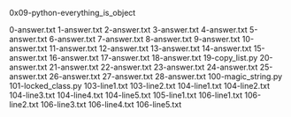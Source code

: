 0x09-python-everything_is_object

0-answer.txt
1-answer.txt
2-answer.txt
3-answer.txt
4-answer.txt
5-answer.txt
6-answer.txt
7-answer.txt
8-answer.txt
9-answer.txt
10-answer.txt
11-answer.txt
12-answer.txt
13-answer.txt
14-answer.txt
15-answer.txt
16-answer.txt
17-answer.txt
18-answer.txt
19-copy_list.py
20-answer.txt
21-answer.txt
22-answer.txt
23-answer.txt
24-answer.txt
25-answer.txt
26-answer.txt
27-answer.txt
28-answer.txt
100-magic_string.py
101-locked_class.py
103-line1.txt
103-line2.txt
104-line1.txt
104-line2.txt
104-line3.txt
104-line4.txt
104-line5.txt
105-line1.txt
106-line1.txt
106-line2.txt
106-line3.txt
106-line4.txt
106-line5.txt